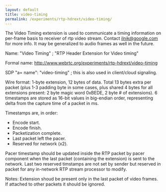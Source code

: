 ```yaml
---
layout: default
title: video-timing
permalink: /experiments/rtp-hdrext/video-timing/
---
```


The Video Timing extension is used to communicate a timing information on per-frame basis
to receiver of rtp video stream. Contact <ilnik@google.com> for more info. It may be generalized 
to audio frames as well in the future.

Name: "Video Timing" ; "RTP Header Extension for Video timing"

Formal name: <http://www.webrtc.org/experiments/rtp-hdrext/video-timing>

SDP "a= name": "video-timing" ; this is also used in client/cloud signaling.

Wire format: 1-byte extension, 12 bytes of data. Total 13 bytes extra per packet
(plus 1-3 padding byte in some cases, plus shared 4 bytes for all extensions present: 2 byte magic word 0xBEDE, 2
byte # of extensions).
6 timestamps are stored as 16-bit values in big-endian order, representing delta from the capture time of a packet in ms. 

Timestamps are, in order:

  * Encode start.
  * Encode finish.
  * Packetization complete.
  * Last packet left the pacer.
  * Reserved for network (x2).

Pacer timestamp should be updated inside the RTP packet by pacer component when the last packet (containing the extension) 
is sent to the network. Last two reserved timstamps are not set by sender but reserved in packet for any in-network RTP stream
processor to modify.

Notes: Extension shoud be present only in the last packet of video frames. If attached to other packets it should be ignored.
